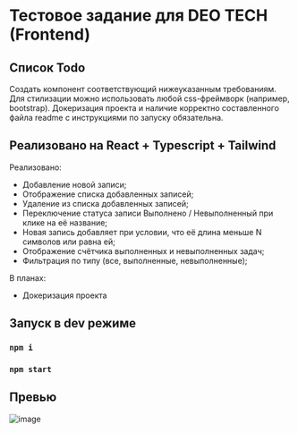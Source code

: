# Тестовое задание для DEO TECH (Frontend)

## Список Todo
Создать компонент соответствующий нижеуказанным требованиям. Для
стилизации можно использовать любой css-фреймворк (например, bootstrap).
Докеризация проекта и наличие корректно составленного файла readme с
инструкциями по запуску обязательна.

## Реализовано на React + Typescript + Tailwind
Реализовано: 
* Добавление новой записи;
* Отображение списка добавленных записей;
* Удаление из списка добавленных записей;
* Переключение статуса записи Выполнено / Невыполненный при клике на её
название;
* Новая запись добавляет при условии, что её длина меньше N символов или
равна ей;
* Отображение счётчика выполненных и невыполненных задач;
* Фильтрация по типу (все, выполненные, невыполненные);

В планах:
- Докеризация проекта

## Запуск в dev режиме
### `npm i`
### `npm start`

## Превью
![image](https://user-images.githubusercontent.com/38099842/227987749-1598e59a-2e18-4d37-a0cd-9663f3855d22.png)
